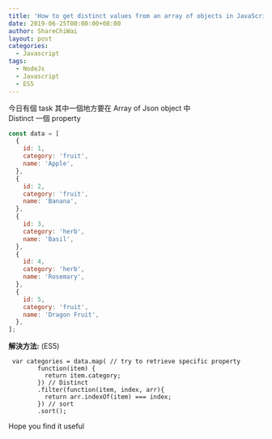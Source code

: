```yaml
---
title: 'How to get distinct values from an array of objects in JavaScript '
date: 2019-06-25T00:00:00+08:00
author: ShareChiWai
layout: post
categories:
  - Javascript
tags:
  - NodeJs
  - Javascript
  - ES5
---
```


今日有個 task 其中一個地方要在 Array of Json object 中  
Distinct 一個 property  

```javascript
const data = [
  {
    id: 1,
    category: 'fruit',
    name: 'Apple',
  },
  {
    id: 2,
    category: 'fruit',
    name: 'Banana',
  },
  {
    id: 3,
    category: 'herb',
    name: 'Basil',
  },
  {
    id: 4,
    category: 'herb',
    name: 'Rosemary',
  },
  {
    id: 5,
    category: 'fruit',
    name: 'Dragon Fruit',
  },
];
```

**解決方法:** (ES5)  

```
 var categories = data.map( // try to retrieve specific property
        function(item) {
          return item.category;
        }) // Distinct
        .filter(function(item, index, arr){
          return arr.indexOf(item) === index;
        }) // sort
        .sort();

```

Hope you find it useful
